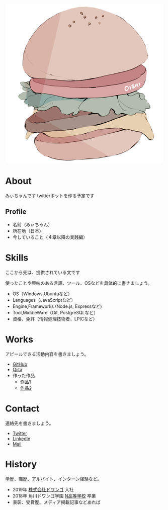 ![ハンバーガー](oisiihannbaga.png)

# <a name="header-1-8f7f4c1ce7a4f933663d10543562b096"></a> About
みぃちゃんです
twitterボットを作る予定です

## <a name="header-2-cce99c598cfdb9773ab041d54c3d973a"></a> Profile
- 名前（みぃちゃん）
- 所在地（日本）
- 今していること（４章以降の実践編）

# <a name="header-1-aa79c5d1cbe3d96218a92481bcfaa39c"></a> Skills
ここから先は、提供されている文です

使ったことや興味のある言語、ツール、OSなどを具体的に書きましょう。
- OS（Windows,Ubuntuなど）
- Languages（JavaScriptなど）
- Engine,Frameworks (Node.js, Expressなど)
- Tool,MiddleWare（Git, PostgreSQLなど）
- 資格、免許（情報処理技術者、LPICなど）

# <a name="header-1-7b8af977b90a67e053ff2667a26828fe"></a> Works
アピールできる活動内容を書きましょう。
- [GitHub](GitHubのURL)
- [Qiita](QiitaのURL)
- 作った作品
  - [作品1](作品1のURL)
  - [作品2](作品2のURL)

# <a name="header-1-bbaff12800505b22a853e8b7f4eb6a22"></a> Contact
連絡先を書きましょう。
- [Twitter](TwitterプロフィールのURL)
- [LinkedIn](LinkedInプロフィールのURL)
- [Mail](mailto:メールアドレス)

# <a name="header-1-16d2b386b2034b9488996466aaae0b57"></a> History
学歴、職歴、アルバイト、インターン経験など。
- 2019年 [株式会社ドワンゴ](URL) 入社
- 2018年 角川ドワンゴ学園 [N高等学校](URL) 卒業
- 表彰、受賞歴、メディア掲載記事などあれば
